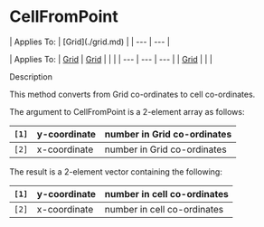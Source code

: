




<h1 class="heading"><span class="name">CellFromPoint</span></h1>
| Applies To: | [Grid](./grid.md) |
| --- | ---  |

| Applies To: | [Grid](./grid.md) | [Grid](./grid.md) |  |  |
| --- | --- | ---  |
| [Grid](./grid.md) |  |  |


Description


This method converts from Grid co-ordinates to cell co-ordinates.


The argument to CellFromPoint is a 2-element array as follows:

| `[1]` | y-coordinate | number in Grid co-ordinates |
| --- | --- | ---  |
| `[2]` | x-coordinate | number in Grid co-ordinates |


The result is a 2-element vector containing the following:

| `[1]` | y-coordinate | number in cell co-ordinates |
| --- | --- | ---  |
| `[2]` | x-coordinate | number in cell co-ordinates |



